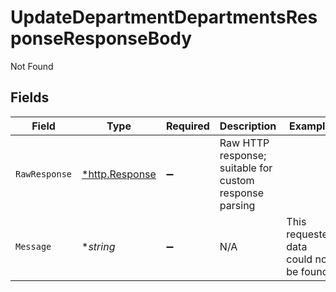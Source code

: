 # UpdateDepartmentDepartmentsResponseResponseBody

Not Found


## Fields

| Field                                                   | Type                                                    | Required                                                | Description                                             | Example                                                 |
| ------------------------------------------------------- | ------------------------------------------------------- | ------------------------------------------------------- | ------------------------------------------------------- | ------------------------------------------------------- |
| `RawResponse`                                           | [*http.Response](https://pkg.go.dev/net/http#Response)  | :heavy_minus_sign:                                      | Raw HTTP response; suitable for custom response parsing |                                                         |
| `Message`                                               | **string*                                               | :heavy_minus_sign:                                      | N/A                                                     | This requested data could not be found.                 |